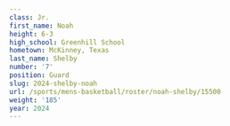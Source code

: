 ```yaml
---
class: Jr.
first_name: Noah
height: 6-3
high_school: Greenhill School
hometown: McKinney, Texas
last_name: Shelby
number: '7'
position: Guard
slug: 2024-shelby-noah
url: /sports/mens-basketball/roster/noah-shelby/15500
weight: '185'
year: 2024
---
```

